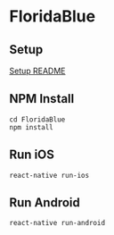 #  FloridaBlue

## Setup
[Setup README](../README.md)

## NPM Install

```
cd FloridaBlue
npm install
```

## Run iOS
```
react-native run-ios
```

## Run Android
```
react-native run-android
```
